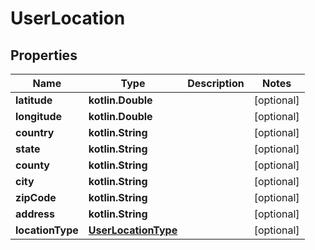 
# UserLocation

## Properties
Name | Type | Description | Notes
------------ | ------------- | ------------- | -------------
**latitude** | **kotlin.Double** |  |  [optional]
**longitude** | **kotlin.Double** |  |  [optional]
**country** | **kotlin.String** |  |  [optional]
**state** | **kotlin.String** |  |  [optional]
**county** | **kotlin.String** |  |  [optional]
**city** | **kotlin.String** |  |  [optional]
**zipCode** | **kotlin.String** |  |  [optional]
**address** | **kotlin.String** |  |  [optional]
**locationType** | [**UserLocationType**](UserLocationType.md) |  |  [optional]



